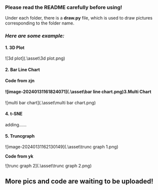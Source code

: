 ### Please read the README carefully before using!

Under each folder, there is a **draw.py** file, which is used to draw pictures corresponding to the folder name.



### *Here are some example:*

#### **1.** 3D Plot

![3d plot](.\asset\3d plot.png)

#### 2. Bar Line Chart

**Code from zjn**

#### ![image-20240131161824071](.\asset\bar line chart.png)3.Multi Chart

![multi bar chart](.\asset\multi bar chart.png)

#### 4. t-SNE

adding......



#### 5. Truncgraph

![image-20240131162130149](.\asset\trunc graph 1.png)

**Code from yk**

![trunc graph 2](.\asset\trunc graph 2.png)



## **More pics and code are waiting to be uploaded!**